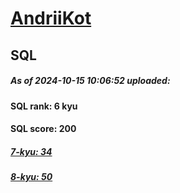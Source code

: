 # [AndriiKot](https://www.codewars.com/users/AndriiKot) 
## SQL
##### As of 2024-10-15 10:06:52 uploaded:
#### SQL rank: 6 kyu
#### SQL score: 200
##### [7-kyu: 34](https://github.com/AndriiKot/SQL__CodeWars/tree/main/kyu-7)
##### [8-kyu: 50](https://github.com/AndriiKot/SQL__CodeWars/tree/main/kyu-8)
